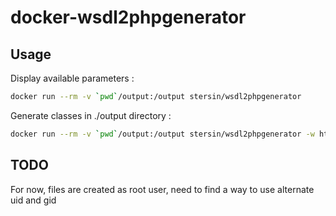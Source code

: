 # docker-wsdl2phpgenerator

## Usage

Display available parameters :

```bash
docker run --rm -v `pwd`/output:/output stersin/wsdl2phpgenerator
```

Generate classes in ./output directory :

```bash
docker run --rm -v `pwd`/output:/output stersin/wsdl2phpgenerator -w https://webservices.amazon.com/AWSECommerceService/AWSECommerceService.wsdl
```

## TODO

For now, files are created as root user, need to find a way to use alternate uid and gid
